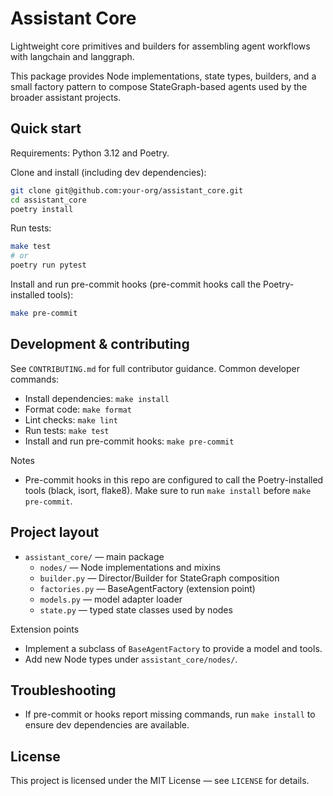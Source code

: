 # Assistant Core

Lightweight core primitives and builders for assembling agent workflows with langchain and langgraph.

This package provides Node implementations, state types, builders, and a small factory pattern to compose
StateGraph-based agents used by the broader assistant projects.

<!-- Badges: add CI/coverage badges when available -->

## Quick start

Requirements: Python 3.12 and Poetry.

Clone and install (including dev dependencies):

```bash
git clone git@github.com:your-org/assistant_core.git
cd assistant_core
poetry install
```

Run tests:

```bash
make test
# or
poetry run pytest
```

Install and run pre-commit hooks (pre-commit hooks call the Poetry-installed tools):

```bash
make pre-commit
```

## Development & contributing

See `CONTRIBUTING.md` for full contributor guidance. Common developer commands:

- Install dependencies: `make install`
- Format code: `make format`
- Lint checks: `make lint`
- Run tests: `make test`
- Install and run pre-commit hooks: `make pre-commit`

Notes
- Pre-commit hooks in this repo are configured to call the Poetry-installed tools (black, isort, flake8). Make sure to run `make install` before `make pre-commit`.

## Project layout

- `assistant_core/` — main package
	- `nodes/` — Node implementations and mixins
	- `builder.py` — Director/Builder for StateGraph composition
	- `factories.py` — BaseAgentFactory (extension point)
	- `models.py` — model adapter loader
	- `state.py` — typed state classes used by nodes

Extension points
- Implement a subclass of `BaseAgentFactory` to provide a model and tools.
- Add new Node types under `assistant_core/nodes/`.

## Troubleshooting

- If pre-commit or hooks report missing commands, run `make install` to ensure dev dependencies are available.

## License

This project is licensed under the MIT License — see `LICENSE` for details.

